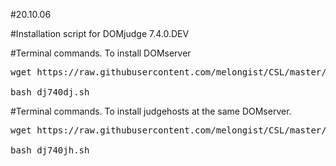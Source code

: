 #20.10.06

#Installation script for DOMjudge 7.4.0.DEV

#Terminal commands. To install DOMserver
<pre>
wget https://raw.githubusercontent.com/melongist/CSL/master/domjudge/dj740dj.sh

bash dj740dj.sh
</pre>

#Terminal commands. To install judgehosts at the same DOMserver.
<pre>
wget https://raw.githubusercontent.com/melongist/CSL/master/domjudge/dj740jh.sh

bash dj740jh.sh
</pre>

